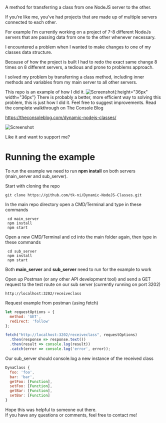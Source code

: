 

A method for transferring a class from one NodeJS server to the other.

If you’re like me, you’ve had projects that are made up of multiple servers connected to each other.

For example I’m currently working on a project of 7-8 different NodeJs servers that are passing data from one to the other whenever necessary.

I encountered a problem when I wanted to make changes to one of my classes data structure.

Because of how the project is built I had to redo the exact same change 8 times on 8 different servers, a tedious and prone to problems approach.

I solved my problem by transferring a class method, including inner methods and variables from my main server to all other servers.

This repo is an example of how I did it.
![Screenshot](https://theconsoleblog.com/wp-content/uploads/2021/01/the_console_blog_logo.png){:height="36px" width="36px"}
There is probably a better, more efficient way to solving this problem, this is just how I did it. 
Feel free to suggest improvements.
Read the complete walkthrough on The Console Blog

https://theconsoleblog.com/dynamic-nodejs-classes/

![Screenshot](https://uploads-ssl.webflow.com/5c14e387dab576fe667689cf/5cbee341ae2b8813ae072f5b_Ko-fi_logo_RGB_Outline.png)

Like it and want to support me?

# Running the example
 To run the example we need to run <strong>npm install</strong> on both servers (main_server and sub_server).

 Start with cloning the repo 
 ```
 git clone https://github.com/tk-ni/Dynamic-NodeJS-Classes.git
```

In the main repo directory open a CMD/Terminal and type in these commands

```
 cd main_server
 npm install
 npm start
```

Open a new CMD/Terminal and cd into the main folder again, then type in these commands
```
 cd sub_server
 npm install
 npm start
```

Both <strong>main_server</strong> and <strong>sub_server</strong> need to run for the example to work

Open up Postman (or any other API development tool) and send a GET request to the test route on our sub server (currently running on port 3202)

```
http://localhost:3202/receiveclass
```

Request example from postman (using fetch)
```javascript
let requestOptions = {
  method: 'GET',
  redirect: 'follow'
};

fetch("http://localhost:3202/receiveclass", requestOptions)
  .then(response => response.text())
  .then(result => console.log(result))
  .catch(error => console.log('error', error));
```
Our sub_server should console.log a new instance of the received class
```javascript
DynaClass {
  foo: 'foo',
  bar: 'bar',
  getFoo: [Function],
  setFoo: [Function],
  getBar: [Function],
  setBar: [Function]
}
```
Hope this was helpful to someone out there. <br/>
If you have any questions or comments, feel free to contact me!




